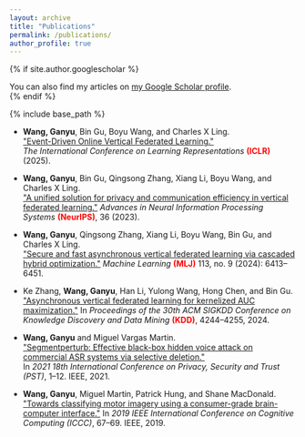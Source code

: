 ```yaml
---
layout: archive
title: "Publications"
permalink: /publications/
author_profile: true
---
```


{% if site.author.googlescholar %}
  <div class="wordwrap">You can also find my articles on <a href="{{site.author.googlescholar}}">my Google Scholar profile</a>.</div>
{% endif %}

{% include base_path %}

- **Wang, Ganyu**, Bin Gu, Boyu Wang, and Charles X Ling.  
  ["Event-Driven Online Vertical Federated Learning."](https://openreview.net/forum?id=FCBbh0HCrF)  
  *The International Conference on Learning Representations* <span style="color:red"> **(ICLR)**</span> (2025). 

- **Wang, Ganyu**, Bin Gu, Qingsong Zhang, Xiang Li, Boyu Wang, and Charles X Ling.  
  ["A unified solution for privacy and communication efficiency in vertical federated learning."](https://proceedings.neurips.cc/paper_files/paper/2023/hash/2b5af479527167d4af78847a9b9b645f-Abstract-Conference.html)
  *Advances in Neural Information Processing Systems* <span style="color:red"> **(NeurIPS)**</span>, 36 (2023). 

- **Wang, Ganyu**, Qingsong Zhang, Xiang Li, Boyu Wang, Bin Gu, and Charles X Ling.  
  ["Secure and fast asynchronous vertical federated learning via cascaded hybrid optimization."](https://link.springer.com/article/10.1007/s10994-024-06541-y)
  *Machine Learning* <span style="color:red"> **(MLJ)**</span> 113, no. 9 (2024): 6413–6451.

- Ke Zhang, **Wang, Ganyu**, Han Li, Yulong Wang, Hong Chen, and Bin Gu.  
  ["Asynchronous vertical federated learning for kernelized AUC maximization."](https://dl.acm.org/doi/10.1145/3637528.3671930)
  In *Proceedings of the 30th ACM SIGKDD Conference on Knowledge Discovery and Data Mining* <span style="color:red"> **(KDD)**</span>, 4244–4255, 2024.

- **Wang, Ganyu** and Miguel Vargas Martin.  
  ["Segmentperturb: Effective black-box hidden voice attack on commercial ASR systems via selective deletion."](https://ieeexplore.ieee.org/document/9647775)  
  In *2021 18th International Conference on Privacy, Security and Trust (PST)*, 1–12. IEEE, 2021.

- **Wang, Ganyu**, Miguel Martin, Patrick Hung, and Shane MacDonald.  
  ["Towards classifying motor imagery using a consumer-grade brain-computer interface."](https://ieeexplore.ieee.org/abstract/document/8816994)
  In *2019 IEEE International Conference on Cognitive Computing (ICCC)*, 67–69. IEEE, 2019.
